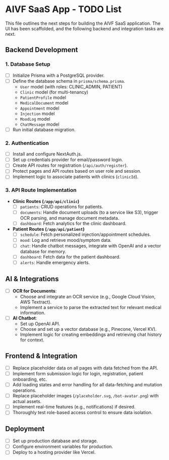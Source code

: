 # AIVF SaaS App - TODO List

This file outlines the next steps for building the AIVF SaaS application. The UI has been scaffolded, and the following backend and integration tasks are next.

## Backend Development

### 1. Database Setup
- [ ] Initialize Prisma with a PostgreSQL provider.
- [ ] Define the database schema in `prisma/schema.prisma`.
  - `User` model (with roles: CLINIC_ADMIN, PATIENT)
  - `Clinic` model (for multi-tenancy)
  - `PatientProfile` model
  - `MedicalDocument` model
  - `Appointment` model
  - `Injection` model
  - `MoodLog` model
  - `ChatMessage` model
- [ ] Run initial database migration.

### 2. Authentication
- [ ] Install and configure NextAuth.js.
- [ ] Set up credentials provider for email/password login.
- [ ] Create API routes for registration (`/api/auth/register`).
- [ ] Protect pages and API routes based on user role and session.
- [ ] Implement logic to associate patients with clinics (`clinicId`).

### 3. API Route Implementation
- **Clinic Routes (`/app/api/clinic`)**
  - [ ] `patients`: CRUD operations for patients.
  - [ ] `documents`: Handle document uploads (to a service like S3), trigger OCR parsing, and manage document metadata.
  - [ ] `dashboard`: Fetch analytics for the clinic dashboard.
- **Patient Routes (`/app/api/patient`)**
  - [ ] `schedule`: Fetch personalized injection/appointment schedules.
  - [ ] `mood`: Log and retrieve mood/symptom data.
  - [ ] `chat`: Handle chatbot messages, integrate with OpenAI and a vector database for memory.
  - [ ] `dashboard`: Fetch data for the patient dashboard.
  - [ ] `alerts`: Handle emergency alerts.

## AI & Integrations

- [ ] **OCR for Documents**:
  - Choose and integrate an OCR service (e.g., Google Cloud Vision, AWS Textract).
  - Implement a service to parse the extracted text for relevant medical information.
- [ ] **AI Chatbot**:
  - Set up OpenAI API.
  - Choose and set up a vector database (e.g., Pinecone, Vercel KV).
  - Implement logic for creating embeddings and retrieving chat history for context.

## Frontend & Integration

- [ ] Replace placeholder data on all pages with data fetched from the API.
- [ ] Implement form submission logic for login, registration, patient onboarding, etc.
- [ ] Add loading states and error handling for all data-fetching and mutation operations.
- [ ] Replace placeholder images (`/placeholder.svg`, `/bot-avatar.png`) with actual assets.
- [ ] Implement real-time features (e.g., notifications) if desired.
- [ ] Thoroughly test role-based access control to ensure data isolation.

## Deployment
- [ ] Set up production database and storage.
- [ ] Configure environment variables for production.
- [ ] Deploy to a hosting provider like Vercel. 